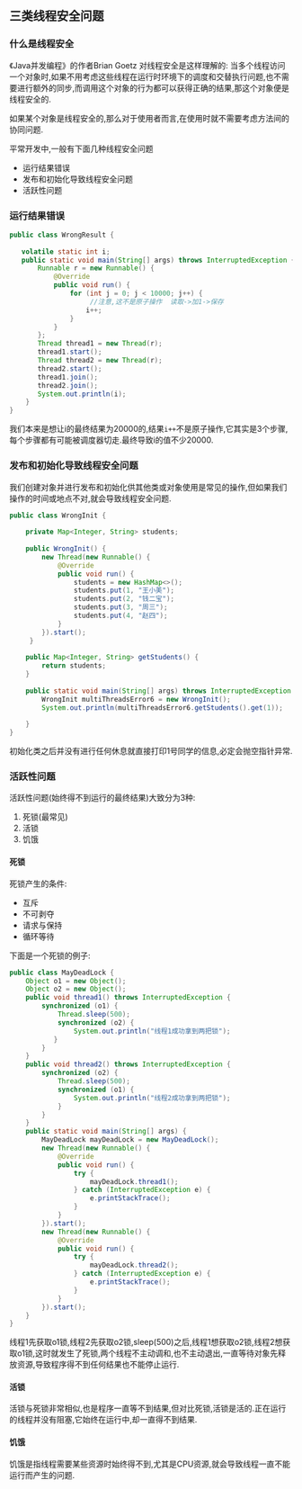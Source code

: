 
三类线程安全问题
---

### 什么是线程安全

《Java并发编程》的作者Brian Goetz 对线程安全是这样理解的: 当多个线程访问一个对象时,如果不用考虑这些线程在运行时环境下的调度和交替执行问题,也不需要进行额外的同步,而调用这个对象的行为都可以获得正确的结果,那这个对象便是线程安全的.

如果某个对象是线程安全的,那么对于使用者而言,在使用时就不需要考虑方法间的协同问题.

平常开发中,一般有下面几种线程安全问题

- 运行结果错误
- 发布和初始化导致线程安全问题
- 活跃性问题

### 运行结果错误

```java
public class WrongResult {
 
   volatile static int i;
   public static void main(String[] args) throws InterruptedException {
       Runnable r = new Runnable() {
           @Override
           public void run() {
               for (int j = 0; j < 10000; j++) {
                    //注意,这不是原子操作  读取->加1->保存
                   i++;
               }
           }
       };
       Thread thread1 = new Thread(r);
       thread1.start();
       Thread thread2 = new Thread(r);
       thread2.start();
       thread1.join();
       thread2.join();
       System.out.println(i);
    }
}
```

我们本来是想让i的最终结果为20000的,结果`i++`不是原子操作,它其实是3个步骤,每个步骤都有可能被调度器切走.最终导致i的值不少20000.

### 发布和初始化导致线程安全问题

我们创建对象并进行发布和初始化供其他类或对象使用是常见的操作,但如果我们操作的时间或地点不对,就会导致线程安全问题.

```java
public class WrongInit {
 
    private Map<Integer, String> students;
 
    public WrongInit() {
        new Thread(new Runnable() {
            @Override
            public void run() {
                students = new HashMap<>();
                students.put(1, "王小美");
                students.put(2, "钱二宝");
                students.put(3, "周三");
                students.put(4, "赵四");
            }
        }).start();
     }
 
    public Map<Integer, String> getStudents() {
        return students;
    }
 
    public static void main(String[] args) throws InterruptedException {
        WrongInit multiThreadsError6 = new WrongInit();
        System.out.println(multiThreadsError6.getStudents().get(1));
 
    }
}
```
初始化类之后并没有进行任何休息就直接打印1号同学的信息,必定会抛空指针异常.

### 活跃性问题

活跃性问题(始终得不到运行的最终结果)大致分为3种:

1. 死锁(最常见)
2. 活锁
3. 饥饿

#### 死锁

死锁产生的条件:

- 互斥
- 不可剥夺
- 请求与保持
- 循环等待

下面是一个死锁的例子:

```java
public class MayDeadLock {
    Object o1 = new Object();
    Object o2 = new Object();
    public void thread1() throws InterruptedException {
        synchronized (o1) {
            Thread.sleep(500);
            synchronized (o2) {
                System.out.println("线程1成功拿到两把锁");
           }
        }
    }
    public void thread2() throws InterruptedException {
        synchronized (o2) {
            Thread.sleep(500);
            synchronized (o1) {
                System.out.println("线程2成功拿到两把锁");
            }
        }
    }
    public static void main(String[] args) {
        MayDeadLock mayDeadLock = new MayDeadLock();
        new Thread(new Runnable() {
            @Override
            public void run() {
                try {
                    mayDeadLock.thread1();
                } catch (InterruptedException e) {
                    e.printStackTrace();
                }
            }
        }).start();
        new Thread(new Runnable() {
            @Override
            public void run() {
                try {
                    mayDeadLock.thread2();
                } catch (InterruptedException e) {
                    e.printStackTrace();
                }
            }
        }).start();
    }
}
```

线程1先获取o1锁,线程2先获取o2锁,sleep(500)之后,线程1想获取o2锁,线程2想获取o1锁,这时就发生了死锁,两个线程不主动调和,也不主动退出,一直等待对象先释放资源,导致程序得不到任何结果也不能停止运行.

#### 活锁

活锁与死锁非常相似,也是程序一直等不到结果,但对比死锁,活锁是活的.正在运行的线程并没有阻塞,它始终在运行中,却一直得不到结果.

#### 饥饿

饥饿是指线程需要某些资源时始终得不到,尤其是CPU资源,就会导致线程一直不能运行而产生的问题.
